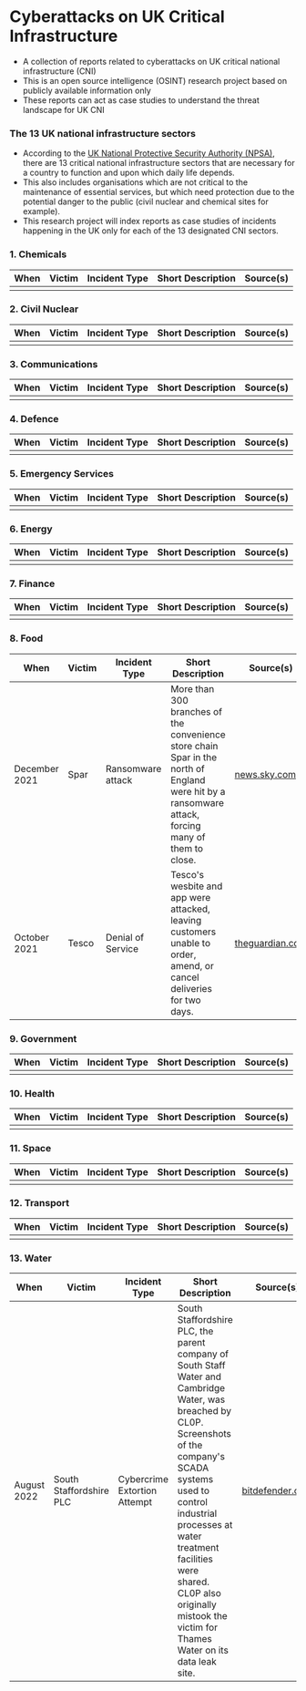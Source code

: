 # Cyberattacks on UK Critical Infrastructure

- A collection of reports related to cyberattacks on UK critical national infrastructure (CNI)
- This is an open source intelligence (OSINT) research project based on publicly available information only
- These reports can act as case studies to understand the threat landscape for UK CNI

### The 13 UK national infrastructure sectors
- According to the [UK National Protective Security Authority (NPSA)](https://www.npsa.gov.uk/critical-national-infrastructure-0), there are 13 critical national infrastructure sectors that are necessary for a country to function and upon which daily life depends.
- This also includes organisations which are not critical to the maintenance of essential services, but which need protection due to the potential danger to the public (civil nuclear and chemical sites for example).
- This research project will index reports as case studies of incidents happening in the UK only for each of the 13 designated CNI sectors.

### 1. Chemicals 
| When | Victim | Incident Type | Short Description | Source(s) |
|---|---|---|---|---|
| | | | | |

### 2. Civil Nuclear
| When | Victim | Incident Type | Short Description | Source(s) |
|---|---|---|---|---|
| | | | | |

### 3. Communications
| When | Victim | Incident Type | Short Description | Source(s) |
|---|---|---|---|---|
| | | | | |

### 4. Defence
| When | Victim | Incident Type | Short Description | Source(s) |
|---|---|---|---|---|
| | | | | |

### 5. Emergency Services
| When | Victim | Incident Type | Short Description | Source(s) |
|---|---|---|---|---|
| | | | | |

### 6. Energy
| When | Victim | Incident Type | Short Description | Source(s) |
|---|---|---|---|---|
| | | | | |

### 7. Finance
| When | Victim | Incident Type | Short Description | Source(s) |
|---|---|---|---|---|
| | | | | |

### 8. Food
| When | Victim | Incident Type | Short Description | Source(s) |
|---|---|---|---|---|
| December 2021 | Spar | Ransomware attack | More than 300 branches of the convenience store chain Spar in the north of England were hit by a ransomware attack, forcing many of them to close. | [news.sky.com](https://news.sky.com/story/supermarket-spar-forced-to-close-stores-due-to-cyber-attack-12488466) |
| October 2021 | Tesco | Denial of Service | Tesco's wesbite and app were attacked, leaving customers unable to order, amend, or cancel deliveries for two days. | [theguardian.com](https://www.theguardian.com/business/2021/oct/24/tesco-website-hit-by-hackers-leaving-thousands-of-customers-frustrated) |

### 9. Government
| When | Victim | Incident Type | Short Description | Source(s) |
|---|---|---|---|---|
| | | | | |

### 10. Health
| When | Victim | Incident Type | Short Description | Source(s) |
|---|---|---|---|---|
| | | | | |

### 11. Space
| When | Victim | Incident Type | Short Description | Source(s) |
|---|---|---|---|---|
| | | | | |

### 12. Transport
| When | Victim | Incident Type | Short Description | Source(s) |
|---|---|---|---|---|
| | | | | |

### 13. Water
| When | Victim | Incident Type | Short Description | Source(s) |
|---|---|---|---|---|
| August 2022 | South Staffordshire PLC | Cybercrime Extortion Attempt | South Staffordshire PLC, the parent company of South Staff Water and Cambridge Water, was breached by CL0P. Screenshots of the company's SCADA systems used to control industrial processes at water treatment facilities were shared. CL0P also originally mistook the victim for Thames Water on its data leak site. | [bitdefender.com](https://www.bitdefender.com/blog/hotforsecurity/uk-drinking-water-supplier-hit-with-clop-ransomware/) |

